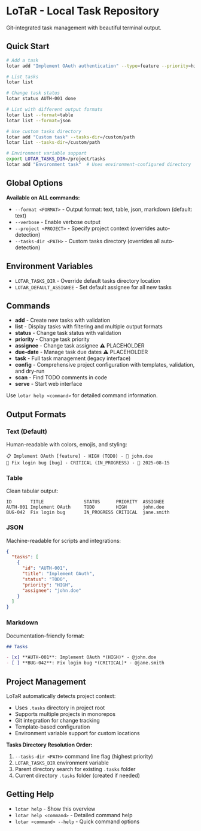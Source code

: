 # LoTaR - Local Task Repository

Git-integrated task management with beautiful terminal output.

## Quick Start

```bash
# Add a task
lotar add "Implement OAuth authentication" --type=feature --priority=high

# List tasks
lotar list

# Change task status  
lotar status AUTH-001 done

# List with different output formats
lotar list --format=table
lotar list --format=json

# Use custom tasks directory
lotar add "Custom task" --tasks-dir=/custom/path
lotar list --tasks-dir=/custom/path

# Environment variable support
export LOTAR_TASKS_DIR=/project/tasks
lotar add "Environment task"  # Uses environment-configured directory
```

## Global Options

**Available on ALL commands:**
- `--format <FORMAT>` - Output format: text, table, json, markdown (default: text)
- `--verbose` - Enable verbose output
- `--project <PROJECT>` - Specify project context (overrides auto-detection)
- `--tasks-dir <PATH>` - Custom tasks directory (overrides all auto-detection)

## Environment Variables

- `LOTAR_TASKS_DIR` - Override default tasks directory location
- `LOTAR_DEFAULT_ASSIGNEE` - Set default assignee for all new tasks

## Commands

- **add** - Create new tasks with validation
- **list** - Display tasks with filtering and multiple output formats
- **status** - Change task status with validation  
- **priority** - Change task priority
- **assignee** - Change task assignee ⚠️ PLACEHOLDER
- **due-date** - Manage task due dates ⚠️ PLACEHOLDER
- **task** - Full task management (legacy interface)
- **config** - Comprehensive project configuration with templates, validation, and dry-run
- **scan** - Find TODO comments in code
- **serve** - Start web interface

Use `lotar help <command>` for detailed command information.

## Output Formats

### Text (Default)
Human-readable with colors, emojis, and styling:
```
📋 Implement OAuth [feature] - HIGH (TODO) - 👤 john.doe
🚧 Fix login bug [bug] - CRITICAL (IN_PROGRESS) - 📅 2025-08-15
```

### Table
Clean tabular output:
```
ID       TITLE               STATUS      PRIORITY  ASSIGNEE
AUTH-001 Implement OAuth     TODO        HIGH      john.doe  
BUG-042  Fix login bug       IN_PROGRESS CRITICAL  jane.smith
```

### JSON  
Machine-readable for scripts and integrations:
```json
{
  "tasks": [
    {
      "id": "AUTH-001",
      "title": "Implement OAuth",
      "status": "TODO",
      "priority": "HIGH",
      "assignee": "john.doe"
    }
  ]
}
```

### Markdown
Documentation-friendly format:
```markdown
## Tasks

- [x] **AUTH-001**: Implement OAuth *(HIGH)* - @john.doe
- [ ] **BUG-042**: Fix login bug *(CRITICAL)* - @jane.smith
```

## Project Management

LoTaR automatically detects project context:
- Uses `.tasks` directory in project root
- Supports multiple projects in monorepos
- Git integration for change tracking
- Template-based configuration
- Environment variable support for custom locations

**Tasks Directory Resolution Order:**
1. `--tasks-dir <PATH>` command line flag (highest priority)
2. `LOTAR_TASKS_DIR` environment variable
3. Parent directory search for existing `.tasks` folder
4. Current directory `.tasks` folder (created if needed)

## Getting Help

- `lotar help` - Show this overview
- `lotar help <command>` - Detailed command help
- `lotar <command> --help` - Quick command options
